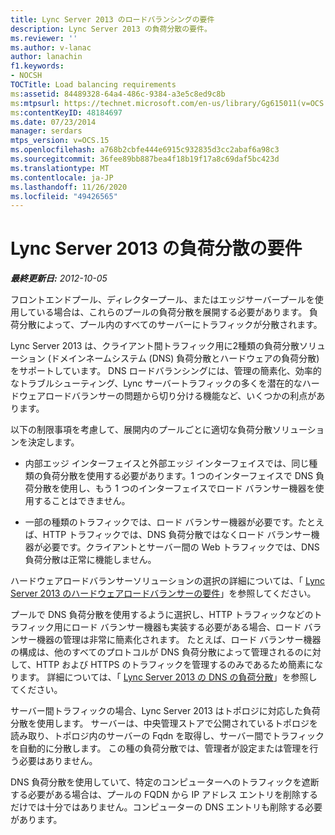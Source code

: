 ```yaml
---
title: Lync Server 2013 のロードバランシングの要件
description: Lync Server 2013 の負荷分散の要件。
ms.reviewer: ''
ms.author: v-lanac
author: lanachin
f1.keywords:
- NOCSH
TOCTitle: Load balancing requirements
ms:assetid: 84489328-64a4-486c-9384-a3e5c8ed9c8b
ms:mtpsurl: https://technet.microsoft.com/en-us/library/Gg615011(v=OCS.15)
ms:contentKeyID: 48184697
ms.date: 07/23/2014
manager: serdars
mtps_version: v=OCS.15
ms.openlocfilehash: a768b2cbfe444e6915c932835d3cc2abaf6a98c3
ms.sourcegitcommit: 36fee89bb887bea4f18b19f17a8c69daf5bc423d
ms.translationtype: MT
ms.contentlocale: ja-JP
ms.lasthandoff: 11/26/2020
ms.locfileid: "49426565"
---
```

# <a name="load-balancing-requirements-for-lync-server-2013"></a>Lync Server 2013 の負荷分散の要件

<div data-xmlns="http://www.w3.org/1999/xhtml">

<div class="topic" data-xmlns="http://www.w3.org/1999/xhtml" data-msxsl="urn:schemas-microsoft-com:xslt" data-cs="https://msdn.microsoft.com/">

<div data-asp="https://msdn2.microsoft.com/asp">



</div>

<div id="mainSection">

<div id="mainBody">

<span> </span>

_**最終更新日:** 2012-10-05_

フロントエンドプール、ディレクタープール、またはエッジサーバープールを使用している場合は、これらのプールの負荷分散を展開する必要があります。 負荷分散によって、プール内のすべてのサーバーにトラフィックが分散されます。

Lync Server 2013 は、クライアント間トラフィック用に2種類の負荷分散ソリューション (ドメインネームシステム (DNS) 負荷分散とハードウェアの負荷分散) をサポートしています。 DNS ロードバランシングには、管理の簡素化、効率的なトラブルシューティング、Lync サーバートラフィックの多くを潜在的なハードウェアロードバランサーの問題から切り分ける機能など、いくつかの利点があります。

以下の制限事項を考慮して、展開内のプールごとに適切な負荷分散ソリューションを決定します。

  - 内部エッジ インターフェイスと外部エッジ インターフェイスでは、同じ種類の負荷分散を使用する必要があります。1 つのインターフェイスで DNS 負荷分散を使用し、もう 1 つのインターフェイスでロード バランサー機器を使用することはできません。

  - 一部の種類のトラフィックでは、ロード バランサー機器が必要です。たとえば、HTTP トラフィックでは、DNS 負荷分散ではなくロード バランサー機器が必要です。クライアントとサーバー間の Web トラフィックでは、DNS 負荷分散は正常に機能しません。

ハードウェアロードバランサーソリューションの選択の詳細については、「 [Lync Server 2013 のハードウェアロードバランサーの要件](lync-server-2013-hardware-load-balancer-requirements.md)」を参照してください。

プールで DNS 負荷分散を使用するように選択し、HTTP トラフィックなどのトラフィック用にロード バランサー機器も実装する必要がある場合、ロード バランサー機器の管理は非常に簡素化されます。 たとえば、ロード バランサー機器の構成は、他のすべてのプロトコルが DNS 負荷分散によって管理されるのに対して、HTTP および HTTPS のトラフィックを管理するのみであるため簡素になります。 詳細については、「 [Lync Server 2013 の DNS の負荷分散](lync-server-2013-dns-load-balancing.md)」を参照してください。

サーバー間トラフィックの場合、Lync Server 2013 はトポロジに対応した負荷分散を使用します。 サーバーは、中央管理ストアで公開されているトポロジを読み取り、トポロジ内のサーバーの Fqdn を取得し、サーバー間でトラフィックを自動的に分散します。 この種の負荷分散では、管理者が設定または管理を行う必要はありません。

DNS 負荷分散を使用していて、特定のコンピューターへのトラフィックを遮断する必要がある場合は、プールの FQDN から IP アドレス エントリを削除するだけでは十分ではありません。コンピューターの DNS エントリも削除する必要があります。

</div>

<span> </span>

</div>

</div>

</div>

